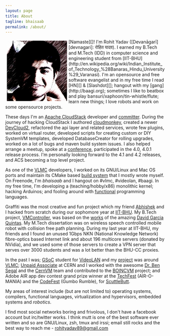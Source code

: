 ```yaml
---
layout: page
title: About
tagline: bhaisaab
permalink: /about/
---
```


<img align="left" style="padding: 5px;" src="/assets/img/avatar.jpg"/>
[Namaste][]! I'm Rohit Yadav ([Devanāgarī][devnagari]: रोहित यादव). I earned my B.Tech and M.Tech (IDD) in computer science and engineering student from [IIT-BHU](http://en.wikipedia.org/wiki/Indian_Institute_of_Technology_%28Banaras_Hindu_University%29_Varanasi). I'm an opensource and free software evangelist and in my free time I read [HN][] &amp; [Slashdot][]; hangout with my [gang](http://baagi.org); sometimes I like to beatbox and play bansuri/xaphoon/tin-whistle/flute; learn new things; I love robots and work on some opensource projects.

These days I'm an [Apache CloudStack](http://incubator.apache.org/cloudstack/) developer and [committer](https://www.ohloh.net/p/CloudStack/contributors/). During the journey of hacking CloudStack I authored [cloudmonkey](http://pypi.python.org/pypi/cloudmonkey), created a newer [DevCloud2](http://people.apache.org/~bhaisaab/cloudstack/devcloud/devcloud2.ova), refactored the api layer and related services, wrote few plugins, worked on virtual router, developed scripts for creating custom or DIY SystemVM templates, developed DatabaseCreator for rolling upgrades, worked on a lot of bugs and maven build system issues. I also helped arrange a meetup, spoke at a [conference](http://collab12.cloudstack.org/), participated in the 4.0, 4.0.1 release process. I'm personally looking forward to the 4.1 and 4.2 releases, and ACS becoming a top level project.

As one of the [VLMC][] developers, I worked on its GNU/Linux and Mac OS ports and maintain its CMake based [build system][CMakeQt] that I mostly wrote myself. On Freenode, I'm *bhaisaab* and I hangout on #vlmc, #videolan, #baagi. In my free time, I'm developing a (teaching/hobby/x86) monolithic kernel; hacking Arduinos; and fooling around with [functional](http://learnyouahaskell.com/) programming languages.

Graffiti was the most creative and fun project which my friend [Abhishek][] and I hacked from scratch during our sophomore year at [IIT-BHU][]. My B.Tech project, [VMController], was based on the [works][david-boincvm] of the amazing [David Garcia Quintas][david]. My M.Tech dissertation was on wireless speech controlled mobile robot with collision free path planning. During my last year at IIT-BHU, my friends and I found an unused 1Gbps NKN (National Knowledge Network) fibre-optics based Internet link and about 196 multicore servers (donated by NVidia), and we used some of those servers to create a VPN server that serves over 3000 students and was a lot better than the BHU-CC proxies.

In the past I was; [GSoC] student for [VideoLAN][yt-vlmc-wiki] and my [project][gsoc-project] was around [VLMC][]; [Unpaid Associate][boincvm] at CERN and I worked with the awesome [Dr. Ben Segal][ben] and the [CernVM][] team and contributed to the [BOINCVM][boincvm] project; and Adobe AIR app dev contest grand prize winner at the [TechFest][] (AIR-O-MANIA) and the [CodeFest][] (Gumbo Rumble), for [ScuttleButt][]. 

My areas of interest include (but are not limited to) operating systems, compilers, functional languages, virtualization and hypervisors, embedded systems and _robotics_.

I find most social networks boring and frivolous, I don't have a facebook account but irc/twitter works. I think mutt is one of the best software ever written and so are GNU/Linux, zsh, tmux and irssi; email still rocks and the best way to reach me - <rohityadav89@gmail.com>

[Namaste]: http://en.wikipedia.org/wiki/Namaste
[devnagari]: http://en.wikipedia.org/wiki/Devan%C4%81gar%C4%AB
[IIT-BHU]: http://itbhu.ac.in
[HN]: http://news.ycombinator.com
[Slashdot]: http://slashdot.org
[VLMC]: http://trac.videolan.org/vlmc
[CMakeQt]: https://github.com/bhaisaab/cmakeqt
[Abhishek]: http://theshowstopper.in
[VMController]: http://code.google.com/p/vmcontroller
[david-boincvm]: http://bitbucket.org/dgquintas/boincvm
[david]: http://www.linkedin.com/in/davidgarciaquintas
[GSoC]: http://en.wikipedia.org/wiki/Google_Summer_of_Code
[yt-vlmc-wiki]: http://wiki.videolan.org/SoC_2010/Youtube_Integration_VLMC
[gsoc-project]: http://www.google-melange.com/gsoc/project/google/gsoc2010/rohit_yadav/25001
[boincvm]: http://code.google.com/p/boincvm
[ben]: http://ben.web.cern.ch/ben/
[CernVM]: http://cernvm.cern.ch/cernvm/
[TechFest]: http://www.techfest.org/
[CodeFest]: http://itbhu.ac.in/codefest/
[ScuttleButt]: /files/old/scuttlebutt.zip

<script type="text/javascript">
  mixpanel.track("About Page");
</script>
